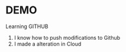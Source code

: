 # DEMO

Learning GITHUB

1. I know how to push modifications to Github
2. I made a alteration in Cloud
